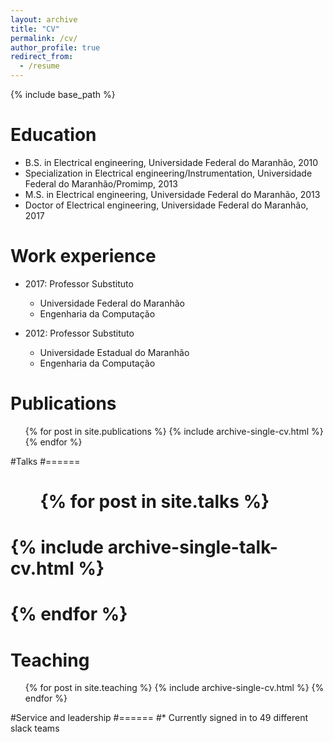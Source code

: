 ```yaml
---
layout: archive
title: "CV"
permalink: /cv/
author_profile: true
redirect_from:
  - /resume
---
```


{% include base_path %}

Education
======
* B.S. in Electrical engineering, Universidade Federal do Maranhão, 2010
* Specialization in Electrical engineering/Instrumentation, Universidade Federal do Maranhão/Promimp, 2013
* M.S. in Electrical engineering, Universidade Federal do Maranhão, 2013
* Doctor of Electrical engineering, Universidade Federal do Maranhão, 2017

Work experience
======
* 2017: Professor Substituto
  * Universidade Federal do Maranhão
  * Engenharia da Computação
  

* 2012: Professor Substituto
  * Universidade Estadual do Maranhão
  * Engenharia da Computação
  
Publications
======
  <ul>{% for post in site.publications %}
    {% include archive-single-cv.html %}
  {% endfor %}</ul>
  
#Talks
#======
#  <ul>{% for post in site.talks %}
#    {% include archive-single-talk-cv.html %}
#  {% endfor %}</ul>
  
Teaching
======
  <ul>{% for post in site.teaching %}
    {% include archive-single-cv.html %}
  {% endfor %}</ul>
  
#Service and leadership
#======
#* Currently signed in to 49 different slack teams

